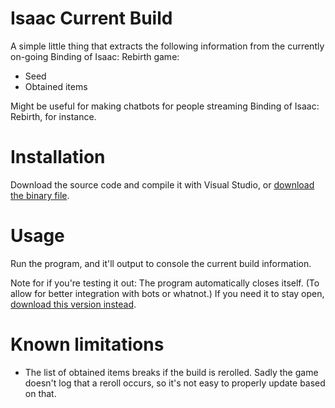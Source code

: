 # Isaac Current Build

A simple little thing that extracts the following information from the currently on-going Binding of Isaac: Rebirth game:

* Seed
* Obtained items

Might be useful for making chatbots for people streaming Binding of Isaac: Rebirth, for instance.

# Installation

Download the source code and compile it with Visual Studio, or [download the binary file](https://github.com/Eckankar/IsaacCurrentBuild/releases).

# Usage

Run the program, and it'll output to console the current build information.

Note for if you're testing it out: The program automatically closes itself. (To allow for better integration with bots or whatnot.) If you need it
to stay open, [download this version instead](http://brohr.coq.dk/data/IsaacCurrentBuild.zip).

# Known limitations

* The list of obtained items breaks if the build is rerolled. Sadly the game
  doesn't log that a reroll occurs, so it's not easy to properly update based on
  that.
